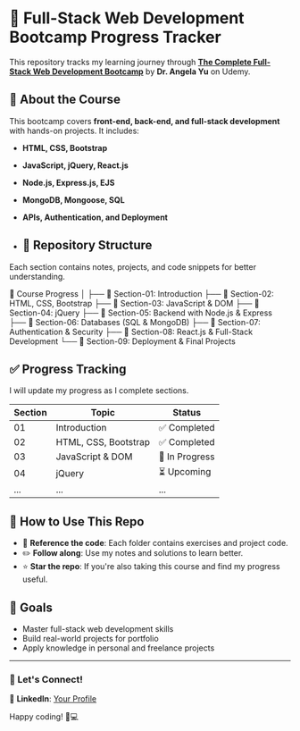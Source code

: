 # 🚀 Full-Stack Web Development Bootcamp Progress Tracker  
This repository tracks my learning journey through **[The Complete Full-Stack Web Development Bootcamp](https://www.udemy.com/course/the-complete-web-development-bootcamp/)** by **Dr. Angela Yu** on Udemy.  

## 📌 About the Course  
This bootcamp covers **front-end, back-end, and full-stack development** with hands-on projects. It includes:  
- **HTML, CSS, Bootstrap**  
- **JavaScript, jQuery, React.js**  
- **Node.js, Express.js, EJS**  
- **MongoDB, Mongoose, SQL**  
- **APIs, Authentication, and Deployment**

- ## 📂 Repository Structure  
Each section contains notes, projects, and code snippets for better understanding.  

📁 Course Progress
│
├── 📂 Section-01: Introduction
├── 📂 Section-02: HTML, CSS, Bootstrap
├── 📂 Section-03: JavaScript & DOM
├── 📂 Section-04: jQuery
├── 📂 Section-05: Backend with Node.js & Express
├── 📂 Section-06: Databases (SQL & MongoDB)
├── 📂 Section-07: Authentication & Security
├── 📂 Section-08: React.js & Full-Stack Development
└── 📂 Section-09: Deployment & Final Projects

## ✅ Progress Tracking  
I will update my progress as I complete sections.  

| Section | Topic | Status |
|---------|-------|--------|
| 01 | Introduction | ✅ Completed |
| 02 | HTML, CSS, Bootstrap | ✅ Completed |
| 03 | JavaScript & DOM | 🚧 In Progress |
| 04 | jQuery | ⏳ Upcoming |
| ... | ... | ... |

## 📌 How to Use This Repo  
- 📖 **Reference the code**: Each folder contains exercises and project code.  
- ✏️ **Follow along**: Use my notes and solutions to learn better.  
- ⭐ **Star the repo**: If you're also taking this course and find my progress useful.  

## 🎯 Goals  
- Master full-stack web development skills  
- Build real-world projects for portfolio  
- Apply knowledge in personal and freelance projects  

---

### 📢 Let's Connect!  
💼 **LinkedIn**: [Your Profile](www.linkedin.com/in/priyanka-singh-bliss)  

Happy coding! 🚀💻
